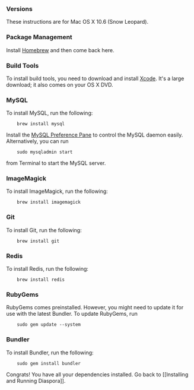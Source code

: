 ### Versions

These instructions are for Mac OS X 10.6 (Snow Leopard).

### Package Management

Install <a href="http://mxcl.github.com/homebrew/" target="_blank">Homebrew</a> and then come
back here.

### Build Tools

To install build tools, you need to download and install <a href="http://developer.apple.com/technologies/tools/xcode.html" target="_blank">Xcode</a>.
It's a large download; it also comes on your OS X DVD.

### MySQL

To install MySQL, run the following:

        brew install mysql

Install the <a href="http://creativeeyes.at/tools/mysqlpp.php" target="_blank">MySQL Preference Pane</a> to control the MySQL daemon easily.
Alternatively, you can run

        sudo mysqladmin start

from Terminal to start the MySQL server.

### ImageMagick

To install ImageMagick, run the following:

        brew install imagemagick

### Git

To install Git, run the following:

        brew install git

### Redis

To install Redis, run the following:

        brew install redis

### RubyGems

RubyGems comes preinstalled. However, you might need to update
it for use with the latest Bundler. To update RubyGems, run

        sudo gem update --system

### Bundler

To install Bundler, run the following:

        sudo gem install bundler 

Congrats! You have all your dependencies installed. Go back to [[Installing and Running Diaspora]].
